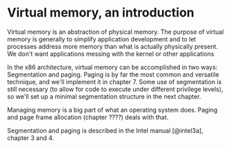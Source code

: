 # Virtual memory, an introduction

Virtual memory is an abstraction of physical memory. The purpose of virtual
memory is generally to simplify application development and to let processes
address more memory than what is actually physically present. We don't
want applications messing with the kernel or other applications

In the x86 architecture, virtual memory can be accomplished in two ways:
Segmentation and paging. Paging is by far the most common and versatile
technique, and we'll implement it in chapter 7. Some use of segmentation
is still necessary (to allow for code to execute under different privilege
levels), so we'll set up a minimal segmentation structure in the next chapter.

Managing memory is a big part of what an operating system does. Paging and page
frame allocation (chapter ????) deals with that.

Segmentation and paging is described in the Intel manual [@intel3a], chapter 3
and 4.
